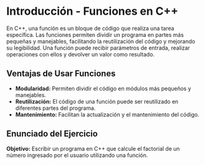 # Introducción - Funciones en C++

En C++, una función es un bloque de código que realiza una tarea específica. Las funciones permiten dividir un programa en partes más pequeñas y manejables, facilitando la reutilización del código y mejorando su legibilidad. Una función puede recibir parámetros de entrada, realizar operaciones con ellos y devolver un valor como resultado.

## Ventajas de Usar Funciones

- **Modularidad:** Permiten dividir el código en módulos más pequeños y manejables.
- **Reutilización:** El código de una función puede ser reutilizado en diferentes partes del programa.
- **Mantenimiento:** Facilitan la actualización y el mantenimiento del código.

## Enunciado del Ejercicio

**Objetivo:** Escribir un programa en C++ que calcule el factorial de un número ingresado por el usuario utilizando una función.

